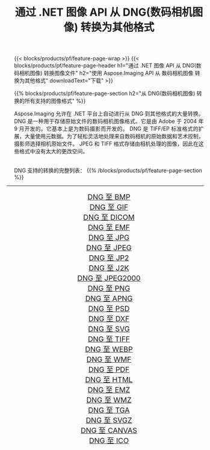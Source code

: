 ﻿---
title: 通过 .NET 图像 API 从 DNG(数码相机图像) 转换为其他格式 
weight: 3920
url: /zh-hans/net/conversion/from/dng 
lang: zh-hans
langdirlevel: 2
locales: zh-hans,ja,it,ru,de,es,fr,nl,id,lt,pl,pt,vi,tr,ko,zh-hant,ar,hi,th,sv,cs,uk,he
description: 使用 Aspose.Imaging，您可以轻松地将 DNG(数码相机图像) 转换为其他格式
---

{{< blocks/products/pf/feature-page-wrap >}}
{{< blocks/products/pf/feature-page-header h1="通过 .NET 图像 API 从 DNG(数码相机图像) 转换图像文件" h2="使用 Aspose.Imaging API 从 数码相机图像 转换为其他格式" downloadText="下载" >}}


{{% blocks/products/pf/feature-page-section  h2="从 DNG(数码相机图像) 转换的所有支持的图像格式" %}}
<p align=justify>Aspose.Imaging 允许在 .NET 平台上自动进行从 DNG 到其他格式的大量转换。 DNG 是一种用于存储原始文件的数码相机图像格式。它是由 Adob​​e 于 2004 年 9 月开发的。它基本上是为数码摄影而开发的。 DNG 是 TIFF/EP 标准格式的扩展，大量使用元数据。为了轻松灵活地处理来自数码相机的原始数据和艺术控制，摄影师选择相机原始文件。 JPEG 和 TIFF 格式存储由相机处理的图像，因此在这些格式中没有太大的更改空间。</p>
<br/>
DNG 支持的转换的完整列表：
{{% /blocks/products/pf/feature-page-section %}}
<div class="container-fluid productfamilypage bg-gray">
    <div class="convertypes bg-gray agp-content section">
        <div class="container">
		<hr style="margin-left:-20px;"/>
		<div class="row other-converters" style="gap: 10px;font-size: 19px;text-align:center;">
		    <div class='col-md-2 other-converter remove-lp remove-rp'><a href="/imaging/zh-hans/net/conversion/dng-to-bmp" style="padding:15px;">DNG 至 BMP</a></div><div class='col-md-2 other-converter remove-lp remove-rp'><a href="/imaging/zh-hans/net/conversion/dng-to-gif" style="padding:15px;">DNG 至 GIF</a></div><div class='col-md-2 other-converter remove-lp remove-rp'><a href="/imaging/zh-hans/net/conversion/dng-to-dicom" style="padding:15px;">DNG 至 DICOM</a></div><div class='col-md-2 other-converter remove-lp remove-rp'><a href="/imaging/zh-hans/net/conversion/dng-to-emf" style="padding:15px;">DNG 至 EMF</a></div><div class='col-md-2 other-converter remove-lp remove-rp'><a href="/imaging/zh-hans/net/conversion/dng-to-jpg" style="padding:15px;">DNG 至 JPG</a></div><div class='col-md-2 other-converter remove-lp remove-rp'><a href="/imaging/zh-hans/net/conversion/dng-to-jpeg" style="padding:15px;">DNG 至 JPEG</a></div><div class='col-md-2 other-converter remove-lp remove-rp'><a href="/imaging/zh-hans/net/conversion/dng-to-jp2" style="padding:15px;">DNG 至 JP2</a></div><div class='col-md-2 other-converter remove-lp remove-rp'><a href="/imaging/zh-hans/net/conversion/dng-to-j2k" style="padding:15px;">DNG 至 J2K</a></div><div class='col-md-2 other-converter remove-lp remove-rp'><a href="/imaging/zh-hans/net/conversion/dng-to-jpeg2000" style="padding:15px;">DNG 至 JPEG2000</a></div><div class='col-md-2 other-converter remove-lp remove-rp'><a href="/imaging/zh-hans/net/conversion/dng-to-png" style="padding:15px;">DNG 至 PNG</a></div><div class='col-md-2 other-converter remove-lp remove-rp'><a href="/imaging/zh-hans/net/conversion/dng-to-apng" style="padding:15px;">DNG 至 APNG</a></div><div class='col-md-2 other-converter remove-lp remove-rp'><a href="/imaging/zh-hans/net/conversion/dng-to-psd" style="padding:15px;">DNG 至 PSD</a></div><div class='col-md-2 other-converter remove-lp remove-rp'><a href="/imaging/zh-hans/net/conversion/dng-to-dxf" style="padding:15px;">DNG 至 DXF</a></div><div class='col-md-2 other-converter remove-lp remove-rp'><a href="/imaging/zh-hans/net/conversion/dng-to-svg" style="padding:15px;">DNG 至 SVG</a></div><div class='col-md-2 other-converter remove-lp remove-rp'><a href="/imaging/zh-hans/net/conversion/dng-to-tiff" style="padding:15px;">DNG 至 TIFF</a></div><div class='col-md-2 other-converter remove-lp remove-rp'><a href="/imaging/zh-hans/net/conversion/dng-to-webp" style="padding:15px;">DNG 至 WEBP</a></div><div class='col-md-2 other-converter remove-lp remove-rp'><a href="/imaging/zh-hans/net/conversion/dng-to-wmf" style="padding:15px;">DNG 至 WMF</a></div><div class='col-md-2 other-converter remove-lp remove-rp'><a href="/imaging/zh-hans/net/conversion/dng-to-pdf" style="padding:15px;">DNG 至 PDF</a></div><div class='col-md-2 other-converter remove-lp remove-rp'><a href="/imaging/zh-hans/net/conversion/dng-to-html" style="padding:15px;">DNG 至 HTML</a></div><div class='col-md-2 other-converter remove-lp remove-rp'><a href="/imaging/zh-hans/net/conversion/dng-to-emz" style="padding:15px;">DNG 至 EMZ</a></div><div class='col-md-2 other-converter remove-lp remove-rp'><a href="/imaging/zh-hans/net/conversion/dng-to-wmz" style="padding:15px;">DNG 至 WMZ</a></div><div class='col-md-2 other-converter remove-lp remove-rp'><a href="/imaging/zh-hans/net/conversion/dng-to-tga" style="padding:15px;">DNG 至 TGA</a></div><div class='col-md-2 other-converter remove-lp remove-rp'><a href="/imaging/zh-hans/net/conversion/dng-to-svgz" style="padding:15px;">DNG 至 SVGZ</a></div><div class='col-md-2 other-converter remove-lp remove-rp'><a href="/imaging/zh-hans/net/conversion/dng-to-canvas" style="padding:15px;">DNG 至 CANVAS</a></div><div class='col-md-2 other-converter remove-lp remove-rp'><a href="/imaging/zh-hans/net/conversion/dng-to-ico" style="padding:15px;">DNG 至 ICO</a></div>
                </div>
        </div>
    </div>
</div>
<br/>

